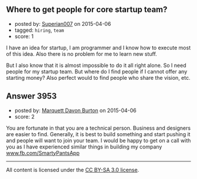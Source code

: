 ## Where to get people for core startup team?

- posted by: [Superian007](https://stackexchange.com/users/5378697/superian007) on 2015-04-06
- tagged: `hiring`, `team`
- score: 1

I have an idea for startup, I am programmer and I know how to execute most of this idea. Also there is no problem for me to learn new stuff. 

But I also know that it is almost impossible to do it all right alone. So I need people for my startup team. But where do I find people if I cannot offer any starting money? Also perfect would to find people who share the vision, etc.


## Answer 3953

- posted by: [Marquett Davon Burton](https://stackexchange.com/users/2128179/marquett-davon-burton) on 2015-04-06
- score: 2

You are fortunate in that you are a technical person. Business and designers are easier to find. Generally, it is best to build something and start pushing it and people will want to join your team. I would be happy to get on a call with you as I have experienced similar things in building my company www.fb.com/SmartyPantsApp



---

All content is licensed under the [CC BY-SA 3.0 license](https://creativecommons.org/licenses/by-sa/3.0/).
